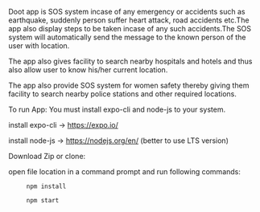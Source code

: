 Doot app is SOS system incase of any emergency or accidents such as earthquake, suddenly person suffer heart attack, road accidents etc.The app also display steps to be taken incase of any such accidents.The SOS system will automatically send the message to the known person of the user with location.

The app also gives facility to search nearby hospitals and hotels and thus also allow user to know his/her current location.

The app also provide SOS system for women safety thereby giving them facility to search nearby police stations and other required locations.

To run App:
You must install expo-cli and node-js to your system.

install expo-cli -> https://expo.io/

install node-js -> https://nodejs.org/en/    (better to use LTS version)


 Download Zip or clone:

   open file location in a command prompt and run following commands:

         npm install

         npm start
 
